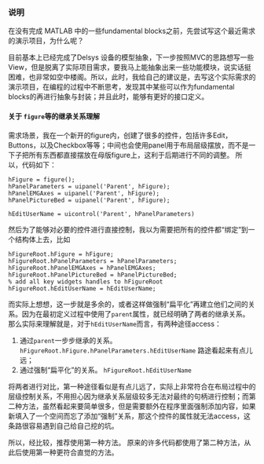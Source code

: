 
### 说明
在没有完成 MATLAB 中的一些fundamental blocks之前，先尝试写这个最近需求的演示项目，为什么呢？

目前基本上已经完成了Delsys 设备的模型抽象，下一步按照MVC的思路想写一些View，但是脱离了实际项目需求，要我马上能抽象出来一些功能模块，说实话挺困难，也非常如空中楼阁。所以，此时，我给自己的建议是，去写这个实际需求的演示项目，在编程的过程中不断思考，发现其中某些可以作为fundamental blocks的再进行抽象与封装；并且此时，能够有更好的接口定义。


#### 关于 `figure`等的继承关系理解
需求场景，我在一个新开的figure内，创建了很多的控件，包括许多Edit，Buttons，以及Checkbox等等；中间也会使用panel用于布局层级摆放，而不是一下子把所有东西都直接摆放在母版figure上，这利于后期进行不同的调整。
所以，代码如下：
```
hFigure = figure();
hPanelParameters = uipanel('Parent', hFigure);
hPanelEMGAxes = uipanel('Parent', hFigure);
hPanelPictureBed = uipanel('Parent', hFigure);

hEditUserName = uicontrol('Parent', hPanelParameters)
```
然后为了能够对必要的控件进行直接控制，我以为需要把所有的控件都“绑定”到一个结构体上去，比如
```
hFigureRoot.hFigure = hFigure;
hFigureRoot.hPanelParameters = hPanelParameters;
hFigureRoot.hPanelEMGAxes = hPanelEMGAxes;
hFigureRoot.hPanelPictureBed = hPanelPictureBed;
% add all key widgets handles to hFigureRoot
hFigureRoot.hEditUserName = hEditUserName;
```

而实际上想想，这一步就是多余的，或者这样做强制“扁平化”再建立他们之间的关系。因为在最初定义过程中使用了`parent`属性，就已经明确了两者的继承关系。那么实际来理解就是，对于`hEditUserName`而言，有两种途径access：
1. 通过`parent`一步步继承的关系。
    `hFigureRoot.hFigure.hPanelParameters.hEditUserName` 路途看起来有点儿远；
2. 通过强制“扁平化”的关系。
    `hFigureRoot.hEditUserName`

将两者进行对比，第一种途径看似是有点儿远了，实际上非常符合在布局过程中的层级控制关系，不用担心因为继承关系层级较多无法对最终的句柄进行控制；而第二种方法，虽然看起来要简单很多，但是需要额外在程序里面强制添加内容，如果新填入了一个空间而忘了添加“强制”关系，那这个控件的属性就无法access，这条路很容易遇到自己给自己挖的坑。

所以，经比较，推荐使用第一种方法。 原来的许多代码都使用了第二种方法，从此后使用第一种更符合直觉的方法。